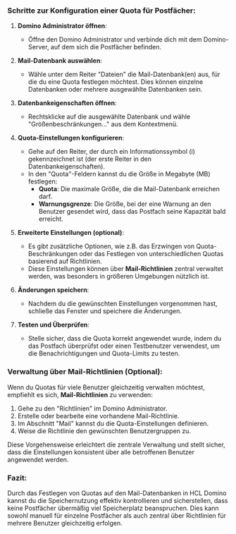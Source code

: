 
### Schritte zur Konfiguration einer Quota für Postfächer:

1. **Domino Administrator öffnen**:
   - Öffne den Domino Administrator und verbinde dich mit dem Domino-Server, auf dem sich die Postfächer befinden.

2. **Mail-Datenbank auswählen**:
   - Wähle unter dem Reiter "Dateien" die Mail-Datenbank(en) aus, für die du eine Quota festlegen möchtest. Dies können einzelne Datenbanken oder mehrere ausgewählte Datenbanken sein.

3. **Datenbankeigenschaften öffnen**:
   - Rechtsklicke auf die ausgewählte Datenbank und wähle "Größenbeschränkungen..." aus dem Kontextmenü.

4. **Quota-Einstellungen konfigurieren**:
   - Gehe auf den Reiter, der durch ein Informationssymbol (i) gekennzeichnet ist (der erste Reiter in den Datenbankeigenschaften).
   - In den "Quota"-Feldern kannst du die Größe in Megabyte (MB) festlegen:
     - **Quota**: Die maximale Größe, die die Mail-Datenbank erreichen darf.
     - **Warnungsgrenze**: Die Größe, bei der eine Warnung an den Benutzer gesendet wird, dass das Postfach seine Kapazität bald erreicht.

5. **Erweiterte Einstellungen (optional)**:
   - Es gibt zusätzliche Optionen, wie z.B. das Erzwingen von Quota-Beschränkungen oder das Festlegen von unterschiedlichen Quotas basierend auf Richtlinien.
   - Diese Einstellungen können über **Mail-Richtlinien** zentral verwaltet werden, was besonders in größeren Umgebungen nützlich ist.

6. **Änderungen speichern**:
   - Nachdem du die gewünschten Einstellungen vorgenommen hast, schließe das Fenster und speichere die Änderungen.

7. **Testen und Überprüfen**:
   - Stelle sicher, dass die Quota korrekt angewendet wurde, indem du das Postfach überprüfst oder einen Testbenutzer verwendest, um die Benachrichtigungen und Quota-Limits zu testen.

### Verwaltung über Mail-Richtlinien (Optional):
Wenn du Quotas für viele Benutzer gleichzeitig verwalten möchtest, empfiehlt es sich, **Mail-Richtlinien** zu verwenden:

1. Gehe zu den "Richtlinien" im Domino Administrator.
2. Erstelle oder bearbeite eine vorhandene Mail-Richtlinie.
3. Im Abschnitt "Mail" kannst du die Quota-Einstellungen definieren.
4. Weise die Richtlinie den gewünschten Benutzergruppen zu.

Diese Vorgehensweise erleichtert die zentrale Verwaltung und stellt sicher, dass die Einstellungen konsistent über alle betroffenen Benutzer angewendet werden.

### Fazit:
Durch das Festlegen von Quotas auf den Mail-Datenbanken in HCL Domino kannst du die Speichernutzung effektiv kontrollieren und sicherstellen, dass keine Postfächer übermäßig viel Speicherplatz beanspruchen. Dies kann sowohl manuell für einzelne Postfächer als auch zentral über Richtlinien für mehrere Benutzer gleichzeitig erfolgen.